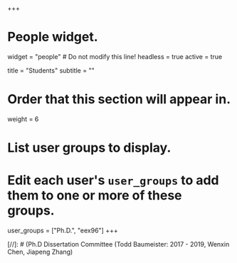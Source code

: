 +++
# People widget.
widget = "people"  # Do not modify this line!
headless = true
active = true

title = "Students"
subtitle = ""

# Order that this section will appear in.
weight = 6

# List user groups to display.
#   Edit each user's `user_groups` to add them to one or more of these groups.
user_groups = ["Ph.D.", "eex96"]
+++

[//]: # (Ph.D Dissertation Committee (Todd Baumeister: 2017 - 2019, Wenxin Chen, Jiapeng Zhang)
